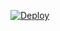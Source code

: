 [![Deploy](https://www.herokucdn.com/deploy/button.png)](https://dashboard.heroku.com/new?template=https://github.com/qijiboy/HERK)
